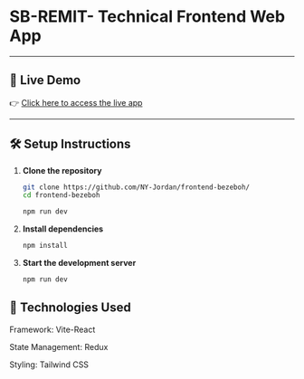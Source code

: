 # SB-REMIT- Technical Frontend Web App

---

## 🚀 Live Demo

👉 [Click here to access the live app](https://ephemeral-concha-b5ae46.netlify.app/team-members)

---

## 🛠️ Setup Instructions

1. **Clone the repository**

   ```bash
   git clone https://github.com/NY-Jordan/frontend-bezeboh/
   cd frontend-bezeboh
   
   npm run dev
   
2. **Install dependencies**

   ```bash
   npm install

3. **Start the development server**

   ```bash
   npm run dev 

## 🔧 Technologies Used

   Framework: Vite-React
   
   State Management: Redux
   
   Styling: Tailwind CSS
